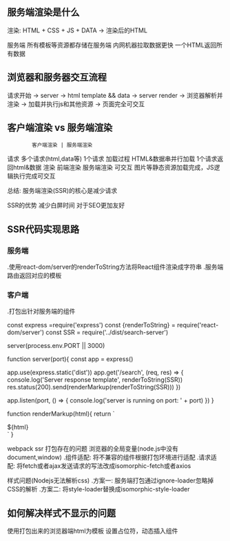 ## 服务端渲染是什么
渲染: HTML + CSS + JS + DATA -> 渲染后的HTML

服务端
  所有模板等资源都存储在服务端
  内网机器拉取数据更快
  一个HTML返回所有数据

## 浏览器和服务器交互流程
请求开始 -> server -> html template && data -> server render -> 浏览器解析并渲染 -> 加载并执行js和其他资源 -> 页面完全可交互
## 客户端渲染 vs 服务端渲染
            客户端渲染 | 服务端渲染
请求         多个请求(html,data等)    1个请求
加载过程      HTML&数据串并行加载      1个请求返回html&数据
渲染          前端渲染                服务端渲染
可交互        图片等静态资源加载完成，JS逻辑执行完成可交互

总结: 服务端渲染(SSR)的核心是减少请求

SSR的优势
减少白屏时间
对于SEO更加友好

## SSR代码实现思路
### 服务端
  .使用react-dom/server的renderToString方法将React组件渲染成字符串
  .服务端路由返回对应的模板

### 客户端
  .打包出针对服务端的组件

const express =require('express')
const {renderToString} = require('react-dom/server')
const SSR = require('../dist/search-server')

server(process.env.PORT || 3000)

function server(port){
  const app = express()

  app.use(express.static('dist'))
  app.get('/search', (req, res) => {
    console.log('Server response template', renderToString(SSR))
    res.status(200).send(renderMarkup(renderToString(SSR)))
  })

  app.listen(port, () => {
    console.log('server is running on port: ' + port)
  })
}

function renderMarkup(html){
  return `<!DOCTYPE html>
<html lang="en">
<head>
</head>
<body>
    <div id="app">${html}</div>
</body>
</html>`
}

webpack ssr 打包存在的问题
浏览器的全局变量(node.js中没有document,window)
  .组件适配: 将不兼容的组件根据打包环境进行适配
  .请求适配: 将fetch或者ajax发送请求的写法改成isomorphic-fetch或者axios

样式问题(Nodejs无法解析css)
  .方案一: 服务端打包通过ignore-loader忽略掉CSS的解析
  .方案二: 将style-loader替换成isomorphic-style-loader

## 如何解决样式不显示的问题
使用打包出来的浏览器端html为模板
设置占位符，动态插入组件
<!DOCTYPE html>
<html lang="en">
<head>
    <title>Search</title>
</head>
<body>
    <div id="app"><!-- HTML_PLACEHOLDER --></div>
</body>
</html>







